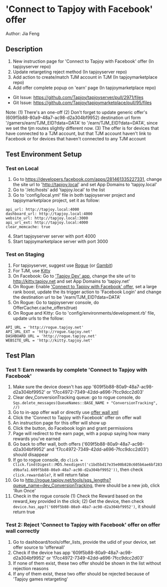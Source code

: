 # 'Connect to Tapjoy with Facebook' offer

Author: Jia Feng

## Description
1. New instruction page for 'Connect to Tapjoy with Facebook' offer (In tapjoyserver repo)
2. Update retargeting reject method (In tapjoyserver repo)
3. Add action to create/match TJM account in TJM (In tapjoymarketplace repo)
4. Add offer complete popup on 'earn' page (In tapjoymarketplace repo)

* Git Issue: https://github.com/Tapjoy/tapjoyserver/pull/2971/files
* Git Issue: https://github.com/Tapjoy/tapjoymarketplace/pull/95/files

Note:
(1) There's an one-off
(2) Don't forget to update generic offer's (609f5b88-80a9-48a7-ac98-d2a304bf9952) destination url form '/gamers/earn/TJM_EID?data=DATA' to '/earn/TJM_EID?data=DATA', since we set the tjm routes slightly different now.
(3) The offer is for devices that have connected to a TJM account, but that TJM account haven't link to Facebook or for devices that haven't connected to any TJM account

## Test Environment Setup
### Test on Local
1. Go to https://developers.facebook.com/apps/281461335227331, change the site url to 'http://tapjoy.local' and set App Domains to 'tapjoy.local'
2. Go to '/etc/hosts' add 'tapjoy.local' to the list
3. Go to 'config/local.yml' file in both tapjoyserver project and tapjoymarketplace project, set it as follow:

```
api_url: http://tapjoy.local:4000
dashboard_url: http://tapjoy.local:4000
website_url: http://tapjoy.local:3000
api_url_ext: http://tapjoy.local:4000
clear_memcache: true
```

4. Start tapjoyserver server with port 4000
5. Start tapjoymarketplace server with port 3000

### Test on Staging
1. For tapjoyserver, suggest use [Rogue](http://rogue.tapjoy.net) (or [Gambit](http://gambit.tapjoy.net))
2. For TJM, use [Kitty](http://kitty.tapjoy.net)
3. On Facebook: Go to ['Tapjoy Dev' app](https://developers.facebook.com/apps/281461335227331), change the site url to http://kitty.tapjoy.net and set App Domains to 'tapjoy.net'
4. On Rogue: Enable ['Connect to Tapjoy with Facebook' offer](http://rogue.tapjoy.net/dashboard/statz/609f5b88-80a9-48a7-ac98-d2a304bf9952), set a large rank boost, update the its trigger action to 'Facebook Login' and change the destination url to be '/earn/TJM_EID?data=DATA'
5. On Rogue: Go to tapjoyserver console, do OfferCacher.cache_offers(true)
6. On Rogue and Kitty: Go to 'config/environments/development.rb' file, update urls to the follow:

```
API_URL = 'http://rogue.tapjoy.net'
API_URL_EXT = 'http://rogue.tapjoy.net'
DASHBOARD_URL = 'http://rogue.tapjoy.net'
WEBSITE_URL = 'http://kitty.tapjoy.net'
```

## Test Plan

### Test 1: Earn rewards by complete 'Connect to Tapjoy with Facebook'
1. Make sure the device doesn't has app '609f5b88-80a9-48a7-ac98-d2a304bf9952' or 'f7cc4972-7349-42dd-a696-7fcc9dcc2d03'
2. Clear dev_ConversionTracking queue: go to rogue console, do ```Sqs.delete_messages(QueueNames::BASE_NAME + "ConversionTracking", //)```
3. Go to in-app offer wall or directly use [offer wall xml](http://rogue.tapjoy.net/get_offers?app_id=30091aa4-9ff3-4717-a467-c83d83f98d6d&udid=c1bd5bd17e35e00b828c605b6ae6bf283d9bafa1&publisher_user_id=testuser&currency_id=30091aa4-9ff3-4717-a467-c83d83f98d6d&device_type=iphone)
4. Click the 'Connect to Tapjoy with Facebook' offer on offer wall
4. An instruction page for this offer will show up
5. Click the button, do Facebook login and grant permissions
6. Page will redirect to the earn page, with a popup saying how many rewards you've earned
7. Go back to offer wall, both offers ('609f5b88-80a9-48a7-ac98-d2a304bf9952' and 'f7cc4972-7349-42dd-a696-7fcc9dcc2d03') should disappear
8. If go to rogue console, do ```click = Click.find(Digest::MD5.hexdigest('c1bd5bd17e35e00b828c605b6ae6bf283d9bafa1.609f5b88-80a9-48a7-ac98-d2a304bf9952'))```, then check ```click.rewardable?```, it will return false
9. Go to http://rogue.tapjoy.net/tools/sqs_lengths?queue_name=dev_ConversionTracking, there should be a new job, click 'Run Once' 
10. Check in the rogue console
    (1) Check the Reward based on the reward_key provided in the click;
    (2) Get the device, then check ```device.has_app?('609f5b88-80a9-48a7-ac98-d2a304bf9952')```, it should return true

### Test 2: Reject 'Connect to Tapjoy with Facebook' offer on offer wall correctly
1. Go to dashboard/tools/offer_lists, provide the udid of your device, set offer source to 'offerwall'
2. Check if the device has app '609f5b88-80a9-48a7-ac98-d2a304bf9952' or 'f7cc4972-7349-42dd-a696-7fcc9dcc2d03'
3. If none of them exist, these two offer should be shown in the list without rejection reasons
4. If any of them exist, these two offer should be rejected because of 'Tapjoy games retargeting'
